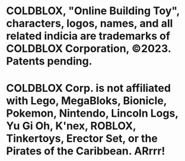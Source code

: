 # COLDBLOX, "Online Building Toy", characters, logos, names, and all related indicia are trademarks of COLDBLOX Corporation, ©2023. Patents pending.
# COLDBLOX Corp. is not affiliated with Lego, MegaBloks, Bionicle, Pokemon, Nintendo, Lincoln Logs, Yu Gi Oh, K'nex, ROBLOX, Tinkertoys, Erector Set, or the Pirates of the Caribbean. ARrrr!
